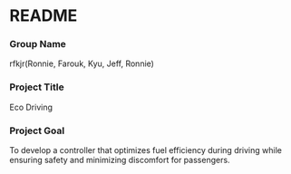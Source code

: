 # README

### Group Name

rfkjr(Ronnie, Farouk, Kyu, Jeff, Ronnie)

### Project Title

Eco Driving

### Project Goal

To develop a controller that optimizes fuel efficiency during driving while ensuring safety and minimizing discomfort for passengers.
